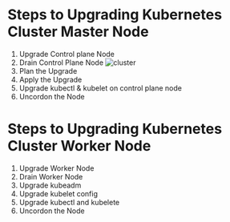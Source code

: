  # Steps to Upgrading Kubernetes Cluster Master Node
1. Upgrade Control plane Node
2. Drain Control Plane Node
![cluster](https://github.com/user-attachments/assets/b7b7cb6a-0a12-413a-a0a8-5d374ddcc092)
3. Plan the Upgrade
4. Apply the Upgrade
5. Upgrade kubectl & kubelet on control plane node
6. Uncordon the Node

 # Steps to Upgrading Kubernetes Cluster Worker Node
 1. Upgrade Worker Node
 2. Drain Worker Node
 3. Upgrade kubeadm
 4. Upgrade kubelet config
 5. Upgrade kubectl and kubelete
 6. Uncordon the Node

